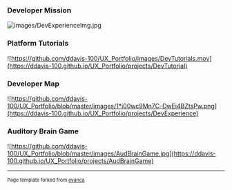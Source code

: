 ### Developer Mission ### 

![images/DevExperienceImg.jpg](https://ddavis-100.github.io/UX_Portfolio/projects/DeveloperMission)


### Platform Tutorials ### 

![https://github.com/ddavis-100/UX_Portfolio/images/DevTutorials.mov](https://ddavis-100.github.io/UX_Portfolio/projects/DevTutorial)


### Developer Map ###

![https://github.com/ddavis-100/UX_Portfolio/blob/master/images/1*i00wc9Mn7C-DwEi4BZtsPw.png](https://ddavis-100.github.io/UX_Portfolio/projects/DevExperience)


### Auditory Brain Game ###

![https://github.com/ddavis-100/UX_Portfolio/blob/master/images/AudBrainGame.jpg](https://ddavis-100.github.io/UX_Portfolio/projects/AudBrainGame)

---
<p style="font-size:11px">Page template forked from <a href="https://github.com/evanca/quick-portfolio">evanca</a></p>
<!-- Remove above link if you don't want to attibute -->
